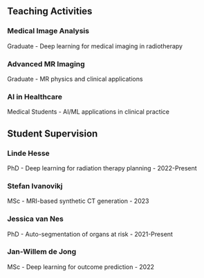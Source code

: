
## Teaching Activities

### Medical Image Analysis
Graduate - Deep learning for medical imaging in radiotherapy

### Advanced MR Imaging
Graduate - MR physics and clinical applications

### AI in Healthcare
Medical Students - AI/ML applications in clinical practice

## Student Supervision

### Linde Hesse
PhD - Deep learning for radiation therapy planning - 2022-Present

### Stefan Ivanovikj
MSc - MRI-based synthetic CT generation - 2023

### Jessica van Nes
PhD - Auto-segmentation of organs at risk - 2021-Present

### Jan-Willem de Jong
MSc - Deep learning for outcome prediction - 2022
